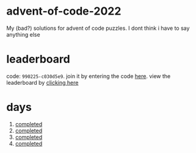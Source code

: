 # advent-of-code-2022
My (bad?) solutions for advent of code puzzles. I dont think i have to say anything else

# leaderboard

code: `990225-c030d5e9`. join it by entering the code [here](https://adventofcode.com/2022/leaderboard/private). view the leaderboard by [clicking here](https://adventofcode.com/2022/leaderboard/private/view/990225)

# days

1. [completed](../../tree/main/day_1)
2. [completed](../../tree/main/day_2)
3. [completed](../../tree/main/day_3)
4. [completed](../../tree/main/day_4)
